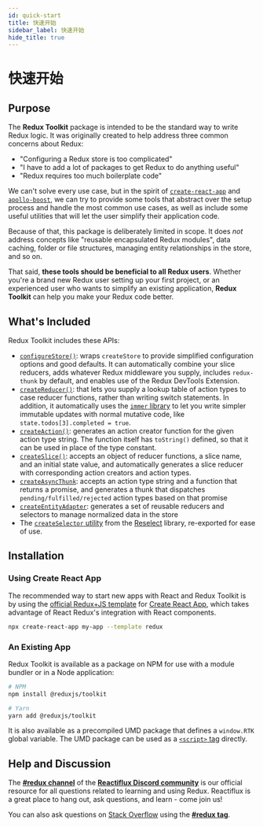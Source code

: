 ```yaml
---
id: quick-start
title: 快速开始
sidebar_label: 快速开始
hide_title: true
---
```


# 快速开始

## Purpose

The **Redux Toolkit** package is intended to be the standard way to write Redux logic. It was originally created to help address three common concerns about Redux:

- "Configuring a Redux store is too complicated"
- "I have to add a lot of packages to get Redux to do anything useful"
- "Redux requires too much boilerplate code"

We can't solve every use case, but in the spirit of [`create-react-app`](https://github.com/facebook/create-react-app) and [`apollo-boost`](https://dev-blog.apollodata.com/zero-config-graphql-state-management-27b1f1b3c2c3), we can try to provide some tools that abstract over the setup process and handle the most common use cases, as well as include some useful utilities that will let the user simplify their application code.

Because of that, this package is deliberately limited in scope. It does _not_ address concepts like "reusable encapsulated Redux modules", data caching, folder or file structures, managing entity relationships in the store, and so on.

That said, **these tools should be beneficial to all Redux users**. Whether you're a brand new Redux user setting up your
first project, or an experienced user who wants to simplify an existing application, **Redux Toolkit** can help
you make your Redux code better.

## What's Included

Redux Toolkit includes these APIs:

- [`configureStore()`](../api/configureStore.mdx): wraps `createStore` to provide simplified configuration options and good defaults. It can automatically combine your slice reducers, adds whatever Redux middleware you supply, includes `redux-thunk` by default, and enables use of the Redux DevTools Extension.
- [`createReducer()`](../api/createReducer.mdx): that lets you supply a lookup table of action types to case reducer functions, rather than writing switch statements. In addition, it automatically uses the [`immer` library](https://github.com/mweststrate/immer) to let you write simpler immutable updates with normal mutative code, like `state.todos[3].completed = true`.
- [`createAction()`](../api/createAction.mdx): generates an action creator function for the given action type string. The function itself has `toString()` defined, so that it can be used in place of the type constant.
- [`createSlice()`](../api/createSlice.mdx): accepts an object of reducer functions, a slice name, and an initial state value, and automatically generates a slice reducer with corresponding action creators and action types.
- [`createAsyncThunk`](../api/createAsyncThunk.mdx): accepts an action type string and a function that returns a promise, and generates a thunk that dispatches `pending/fulfilled/rejected` action types based on that promise
- [`createEntityAdapter`](../api/createEntityAdapter.mdx): generates a set of reusable reducers and selectors to manage normalized data in the store
- The [`createSelector` utility](../api/createSelector.mdx) from the [Reselect](https://github.com/reduxjs/reselect) library, re-exported for ease of use.

## Installation

### Using Create React App

The recommended way to start new apps with React and Redux Toolkit is by using the [official Redux+JS template](https://github.com/reduxjs/cra-template-redux) for [Create React App](https://github.com/facebook/create-react-app), which takes advantage of React Redux's integration with React components.

```sh
npx create-react-app my-app --template redux
```

### An Existing App

Redux Toolkit is available as a package on NPM for use with a module bundler or in a Node application:

```bash
# NPM
npm install @reduxjs/toolkit

# Yarn
yarn add @reduxjs/toolkit
```

It is also available as a precompiled UMD package that defines a `window.RTK` global variable.
The UMD package can be used as a [`<script>` tag](https://unpkg.com/@reduxjs/toolkit/dist/redux-toolkit.umd.js) directly.

## Help and Discussion

The **[#redux channel](https://discord.gg/0ZcbPKXt5bZ6au5t)** of the **[Reactiflux Discord community](http://www.reactiflux.com)** is our official resource for all questions related to learning and using Redux. Reactiflux is a great place to hang out, ask questions, and learn - come join us!

You can also ask questions on [Stack Overflow](https://stackoverflow.com) using the **[#redux tag](https://stackoverflow.com/questions/tagged/redux)**.
